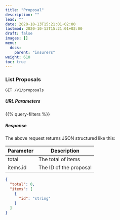 ```yaml
---
title: "Proposal"
description: ""
lead: ""
date: 2020-10-13T15:21:01+02:00
lastmod: 2020-10-13T15:21:01+02:00
draft: false
images: []
menu:
  docs:
    parent: "insurers"
weight: 610
toc: true
---
```


### List Proposals

`GET /v1/proposals`

##### URL Parameters

{{% query-filters %}}

##### Response

The above request returns JSON structured like this:

Parameter | Description
--------- | -----------
total | The total of items
items.id | The ID of the proposal

```json
{
  "total": 0,
  "items": [
    {
      "id": "string"
    }
  ]
}
```
